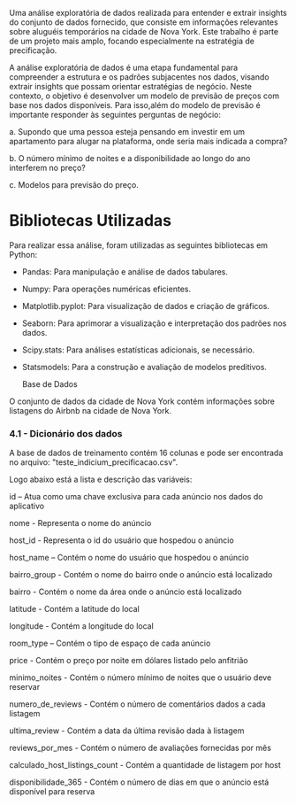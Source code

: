 Uma análise exploratória de dados realizada para entender e extrair insights do conjunto de dados fornecido, que consiste em informações relevantes sobre aluguéis temporários na cidade de Nova York. 
Este trabalho é parte de um projeto mais amplo, focando especialmente na estratégia de precificação.

A análise exploratória de dados é uma etapa fundamental para compreender a estrutura e os padrões subjacentes nos dados, visando extrair insights que possam orientar estratégias de negócio. Neste contexto, o objetivo é desenvolver um modelo de previsão de preços com base nos dados disponíveis. Para isso,além do modelo de previsão é importante responder às seguintes perguntas de negócio:

a.	Supondo que uma pessoa esteja pensando em investir em um apartamento para alugar na plataforma, onde seria mais indicada a compra?

b.	O número mínimo de noites e a disponibilidade ao longo do ano interferem no preço?

c. Modelos para previsão do preço.

# Bibliotecas Utilizadas

Para realizar essa análise, foram utilizadas as seguintes bibliotecas em Python:

- Pandas: Para manipulação e análise de dados tabulares.

- Numpy: Para operações numéricas eficientes.

- Matplotlib.pyplot: Para visualização de dados e criação de gráficos.

- Seaborn: Para aprimorar a visualização e interpretação dos padrões nos dados.

- Scipy.stats: Para análises estatísticas adicionais, se necessário.

- Statsmodels: Para a construção e avaliação de modelos preditivos.

  Base de Dados

O conjunto de dados da cidade de Nova York contém informações sobre listagens do Airbnb na cidade de Nova York.

### 4.1 - Dicionário dos dados

A base de dados de treinamento contém 16 colunas e pode ser encontrada no arquivo: "teste_indicium_precificacao.csv".

Logo abaixo está a lista e descrição das variáveis:

id – Atua como uma chave exclusiva para cada anúncio nos dados do aplicativo

nome - Representa o nome do anúncio

host_id - Representa o id do usuário que hospedou o anúncio

host_name – Contém o nome do usuário que hospedou o anúncio

bairro_group - Contém o nome do bairro onde o anúncio está localizado

bairro - Contém o nome da área onde o anúncio está localizado

latitude - Contém a latitude do local

longitude - Contém a longitude do local

room_type – Contém o tipo de espaço de cada anúncio

price - Contém o preço por noite em dólares listado pelo anfitrião

minimo_noites - Contém o número mínimo de noites que o usuário deve reservar

numero_de_reviews - Contém o número de comentários dados a cada listagem

ultima_review - Contém a data da última revisão dada à listagem

reviews_por_mes - Contém o número de avaliações fornecidas por mês

calculado_host_listings_count - Contém a quantidade de listagem por host

disponibilidade_365 - Contém o número de dias em que o anúncio está disponível para reserva

